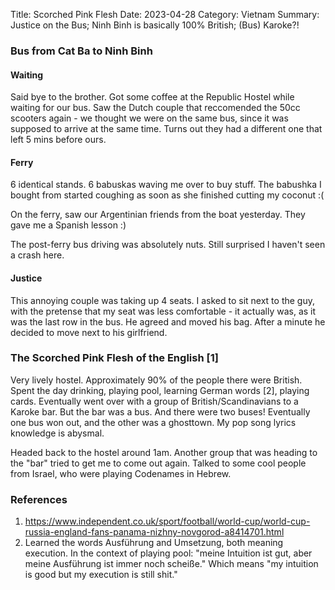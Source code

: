 Title: Scorched Pink Flesh
Date: 2023-04-28
Category: Vietnam
Summary: Justice on the Bus; Ninh Binh is basically 100% British; (Bus) Karoke?!

### Bus from Cat Ba to Ninh Binh
#### Waiting
Said bye to the brother. Got some coffee at the Republic Hostel while waiting for our bus. Saw the Dutch couple that reccomended the 50cc scooters again - we thought we were on the same bus, since it was supposed to arrive at the same time. Turns out they had a different one that left 5 mins before ours.

#### Ferry
6 identical stands. 6 babuskas waving me over to buy stuff. The babushka I bought from started coughing as soon as she finished cutting my coconut :(

On the ferry, saw our Argentinian friends from the boat yesterday. They gave me a Spanish lesson :)

The post-ferry bus driving was absolutely nuts. Still surprised I haven't seen a crash here.

#### Justice
This annoying couple was taking up 4 seats. I asked to sit next to the guy, with the pretense that my seat was less comfortable - it actually was, as it was the last row in the bus. He agreed and moved his bag. After a minute he decided to move next to his girlfriend.

### The Scorched Pink Flesh of the English [1]
Very lively hostel. Approximately 90% of the people there were British. Spent the day drinking, playing pool, learning German words [2], playing cards. Eventually went over with a group of British/Scandinavians to a Karoke bar. But the bar was a bus. And there were two buses! Eventually one bus won out, and the other was a ghosttown. My pop song lyrics knowledge is abysmal.

Headed back to the hostel around 1am. Another group that was heading to the "bar" tried to get me to come out again. Talked to some cool people from Israel, who were playing Codenames in Hebrew.

### References
1. https://www.independent.co.uk/sport/football/world-cup/world-cup-russia-england-fans-panama-nizhny-novgorod-a8414701.html
2. Learned the words Ausführung and Umsetzung, both meaning execution. In the context of playing pool: "meine Intuition ist gut, aber meine Ausführung ist immer noch scheiße." Which means "my intuition is good but my execution is still shit."
